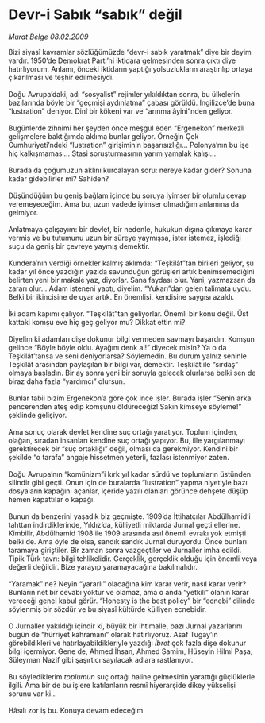 # Devr-i Sabık “sabık” değil

*Murat Belge 08.02.2009*

<div class="taraf_structure_2col_1zq">
<div class="margen_n">



 <p>Bizi siyasî kavramlar sözlüğümüzde “devr-i sabık yaratmak” diye bir deyim vardır. 1950’de Demokrat Parti’ni iktidara gelmesinden sonra çıktı diye hatırlıyorum. Anlamı, önceki iktidarın yaptığı yolsuzlukların araştırılıp ortaya çıkarılması ve teşhir edilmesiydi. <br/><br/>Doğu Avrupa’daki, adı “sosyalist” rejimler yıkıldıktan sonra, bu ülkelerin bazılarında böyle bir “geçmişi aydınlatma” çabası görüldü. İngilizce’de buna “lustration” deniyor. Dinî bir kökeni var ve “arınma âyini”nden geliyor. <br/><br/>Bugünlerde zihnimi her şeyden önce meşgul eden “Ergenekon” merkezli gelişmelere baktığımda aklıma bunlar geliyor. Örneğin Çek Cumhuriyeti’ndeki “lustration” girişiminin başarısızlığı... Polonya’nın bu işe hiç kalkışmaması... Stasi soruşturmasının yarım yamalak kalışı... <br/><br/>Burada da çoğumuzun aklını kurcalayan soru: nereye kadar gider? Sonuna kadar gidebilirler mi? Sahiden? <br/><br/>Düşündüğüm bu geniş bağlam içinde bu soruya iyimser bir olumlu cevap veremeyeceğim. Ama bu, uzun vadede iyimser olmadığım anlamına da gelmiyor. <br/><br/>Anlatmaya çalışayım: bir devlet, bir nedenle, hukukun dışına çıkmaya karar vermiş ve bu tutumunu uzun bir süreye yaymışsa, ister istemez, işlediği suçu da geniş bir çevreye yaymış demektir. <br/><br/>Kundera’nın verdiği örnekler kalmış aklımda: “Teşkilât”tan birileri geliyor, şu kadar yıl önce yazdığın yazıda savunduğun görüşleri artık benimsemediğini belirten yeni bir makale yaz, diyorlar. Sana faydası olur. Yani, yazmazsan da zararı olur... Adam isteneni yaptı, diyelim. “Yukarı”dan gelen talimata uydu. Belki bir ikincisine de uyar artık. En önemlisi, kendisine saygısı azaldı. <br/><br/>İki adam kapımı çalıyor. “Teşkilât”tan geliyorlar. Önemli bir konu değil. Üst kattaki komşu eve hiç geç geliyor mu? Dikkat ettin mi? <br/><br/>Diyelim ki adamları dişe dokunur bilgi vermeden savmayı başardın. Komşun gelince “Böyle böyle oldu. Ayağını denk al!” diyecek misin? Ya o da Teşkilât’tansa ve seni deniyorlarsa? Söylemedin. Bu durum yalnız seninle Teşkilât arasından paylaşılan bir bilgi var, demektir. Teşkilât ile “sırdaş” olmaya başladın. Bir ay sonra yeni bir soruyla gelecek olurlarsa belki sen de biraz daha fazla “yardımcı” olursun. <br/><br/>Bunlar tabii bizim Ergenekon’a göre çok ince işler. Burada işler “Senin arka pencerenden ateş edip komşunu öldüreceğiz! Sakın kimseye söyleme!” şeklinde gelişiyor. <br/><br/>Ama sonuç olarak devlet kendine suç ortağı yaratıyor. Toplum içinden, olağan, sıradan insanları kendine suç ortağı yapıyor. Bu, ille yargılanmayı gerektirecek bir “suç ortaklığı” değil, olması da gerekmiyor. Kendini bir şekilde “o tarafa” angaje hissetmen yeterli, fazlası istenmiyor zaten. <br/><br/>Doğu Avrupa’nın “komünizm”i kırk yıl kadar sürdü ve toplumların üstünden silindir gibi geçti. Onun için de buralarda “lustration” yapma niyetiyle bazı dosyaların kapağını açanlar, içeride yazılı olanları görünce dehşete düşüp hemen kapattılar o kapağı. <br/><br/>Bunun da benzerini yaşadık biz geçmişte. 1909’da İttihatçılar Abdülhamid’i tahttan indirdiklerinde, Yıldız’da, külliyetli miktarda Jurnal geçti ellerine. Kimbilir, Abdülhamid 1908 ile 1909 arasında asıl önemli evrakı yok etmişti belki de. Ama öyle de olsa, sandık sandık Jurnal duruyordu. Önce bunları taramaya giriştiler. Bir zaman sonra vazgeçtiler ve Jurnaller imha edildi. Tipik Türk tavrı: bilgi tehlikelidir. Gerçeklik, gerçeklik olduğu için önemli veya değerli değildir. Bize yarayıp yaramayacağına bakılmalıdır. <br/><br/>“Yaramak” ne? Neyin “yararlı” olacağına kim karar verir, nasıl karar verir? Bunların net bir cevabı yoktur ve olamaz, ama o anda “yetkili” olanın karar vereceği genel kabul görür. “Honesty is the best policy” bir “ecnebi” dilinde söylenmiş bir sözdür ve bu siyasî kültürde külliyen ecnebidir. <br/><br/>O Jurnaller yakıldığı içindir ki, büyük bir ihtimalle, bazı Jurnal yazarlarını bugün de “hürriyet kahramanı” olarak hatırlıyoruz. Asaf Tugay’ın görebildikleri ve hatırlayabildikleriyle yazdığı <i>İbret</i> çok fazla dişe dokunur bilgi içermiyor. Gene de, Ahmed İhsan, Ahmed Samim, Hüseyin Hilmi Paşa, Süleyman Nazif gibi şaşırtıcı sayılacak adlara rastlanıyor. <br/><br/>Bu söylediklerim <i>toplumun</i> suç ortağı haline gelmesinin yarattığı güçlüklerle ilgili. Ama bir de bu işlere katılanların resmî hiyerarşide dikey yükselişi sorunu var ki... <br/><br/>Hâsılı zor iş bu. Konuya devam edeceğim.</p>

<br/>


<div id="taraf_not">
</div>

</div>


</div>
